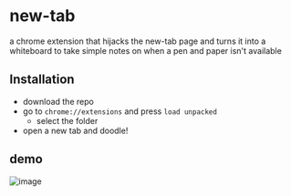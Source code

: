 # new-tab
 a chrome extension that hijacks the new-tab page and turns it into a whiteboard to take simple notes on when a pen and paper isn't available

## Installation 
- download the repo
- go to `chrome://extensions` and press `load unpacked`
    - select the folder
- open a new tab and doodle!

## demo
![image](https://github.com/Sanokei/NewTab-Doodle/assets/36809574/abe3a846-73ed-4cb4-8a61-2d890195f888)
